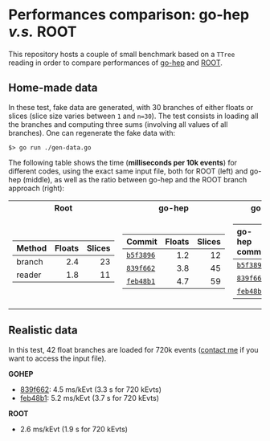 # Performances comparison: go-hep *v.s.* ROOT

This repository hosts a couple of small benchmark based on a `TTree` reading
in order to compare performances of [go-hep](https://go-hep.org/) and [ROOT](https://root.cern.ch/).


## Home-made data

In these test, fake data are generated, with 30 branches of either floats or slices
(slice size varies between `1` and `n=30`). The test consists in loading all the branches and computing
three sums (involving all values of all branches). One can regenerate the fake data with:
```
$> go run ./gen-data.go
```

The following table shows the time (**milliseconds per 10k events**) for different codes, using the exact same input file,
both for ROOT (left) and go-hep (middle), as well as the ratio between go-hep and the ROOT branch approach (right):

<table>
<tr><th> Root </th><th> go-hep </th><th> go-hep / branch </th></tr>
<tr><td>

| Method | Floats | Slices |
|:--|--:|--:|
| branch  | 2.4  | 23 |
| reader  | 1.8  | 11 |

</td><td>

| Commit | Floats | Slices |
|:--|--:|--:|
| [`b5f3896`](https://github.com/go-hep/hep/commit/b5f389640bd9b7bd567717dceda9f16ab9e2b6b2) | 1.2 | 12 |
| [`839f662`](https://github.com/go-hep/hep/commit/1f253e6bf631b7a947f17c08168272b81839f662) | 3.8 | 45 |
| [`feb48b1`](https://github.com/go-hep/hep/commit/f6acb63617113ff72668b749065faab99feb48b1) | 4.7 | 59 |

</td><td>

| go-hep commit | Floats | Slices |
|:--|--:|--:|
| [`b5f3896`](https://github.com/go-hep/hep/commit/b5f389640bd9b7bd567717dceda9f16ab9e2b6b2) | 0.5 | 0.5 |
| [`839f662`](https://github.com/go-hep/hep/commit/1f253e6bf631b7a947f17c08168272b81839f662) | 1.6 | 2.0 |
| [`feb48b1`](https://github.com/go-hep/hep/commit/f6acb63617113ff72668b749065faab99feb48b1) | 1.9 | 2.7 |

</td></tr> </table>


## Realistic data 

In this test, 42 float branches are loaded for 720k events ([contact me](mailto:romain.madar@cern.ch) if you want to access the input file).

**GOHEP** 
 + [839f662](https://github.com/go-hep/hep/commit/1f253e6bf631b7a947f17c08168272b81839f662): 4.5 ms/kEvt (3.3 s for 720 kEvts)
 + [feb48b1](https://github.com/go-hep/hep/commit/f6acb63617113ff72668b749065faab99feb48b1): 5.2 ms/kEvt (3.7 s for 720 kEvts)

**ROOT**
 + 2.6 ms/kEvt (1.9 s for 720 kEvts)



